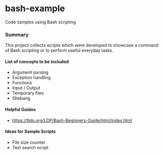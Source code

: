 # bash-example
Code samples using Bash scripting

### Summary
This project collects scripts which were developed to showcase a command of Bash scripting or to perform useful everyday tasks.


#### List of concepts to be included
- Argument parsing
- Exception handling
- Functions
- Input / Output
- Temporary files
- Shebang


#### Helpful Guides
- https://tldp.org/LDP/Bash-Beginners-Guide/html/index.html


#### Ideas for Sample Scripts
- File size counter
- Text search script

